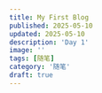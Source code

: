 ```yaml
---
title: My First Blog
published: 2025-05-10
updated: 2025-05-10
description: 'Day 1'
image: ''
tags: [随笔]
category: '随笔'
draft: true 
---
```


